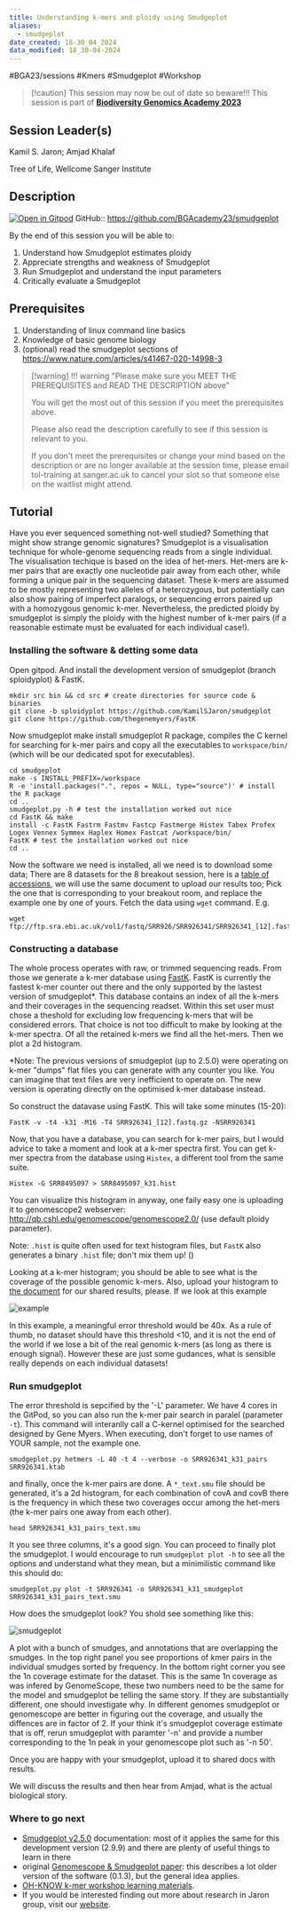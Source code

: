```yaml
---
title: Understanding k-mers and ploidy using Smudgeplot
aliases:
  - smudgeplot
date_created: 18-30_04_2024
data_modified: 18_30-04-2024
---
```


#BGA23/sessions #Kmers #Smudgeplot #Workshop


> [!caution] This session may now be out of date so beware!!!
> This session is part of [**Biodiversity Genomics Academy 2023**](https://BGA23.org)

## Session Leader(s)

Kamil S. Jaron; Amjad Khalaf

Tree of Life, Wellcome Sanger Institute

## Description
[![Open in Gitpod](https://gitpod.io/button/open-in-gitpod.svg)](https://gitpod.io/#https://github.com/BGAcademy23/smudgeplot)
GitHub:: https://github.com/BGAcademy23/smudgeplot

By the end of this session you will be able to:

1. Understand how Smudgeplot estimates ploidy
2. Appreciate strengths and weakness of Smudgeplot
3. Run Smudgeplot and understand the input parameters
4. Critically evaluate a Smudgeplot

## Prerequisites

1. Understanding of linux command line basics
2. Knowledge of basic genome biology
3. (optional) read the smudgeplot sections of <https://www.nature.com/articles/s41467-020-14998-3>

> [!warning] !!! warning "Please make sure you MEET THE PREREQUISITES and READ THE DESCRIPTION above"
> 
> You will get the most out of this session if you meet the prerequisites above.
> 
> Please also read the description carefully to see if this session is relevant to you.
> 
> If you don't meet the prerequisites or change your mind based on the description or are no longer available at the session time, please email tol-training at sanger.ac.uk to cancel your slot so that someone else on the waitlist might attend.
> 
## Tutorial


Have you ever sequenced something not-well studied? Something that might show strange genomic signatures? Smudgeplot is a visualisation technique for whole-genome sequencing reads from a single individual. The visualisation techique is based on the idea of het-mers. Het-mers are k-mer pairs that are exactly one nucleotide pair away from each other, while forming a unique pair in the sequencing dataset. These k-mers are assumed to be mostly representing two alleles of a heterozygous, but potentially can also show pairing of imperfect paralogs, or sequencing errors paired up with a homozygous genomic k-mer. Nevertheless, the predicted ploidy by smudgeplot is simply the ploidy with the highest number of k-mer pairs (if a reasonable estimate must be evaluated for each individual case!).

### Installing the software & detting some data

Open gitpod. And install the development version of smudgeplot (branch sploidyplot) & FastK. 

```
mkdir src bin && cd src # create directories for source code & binaries
git clone -b sploidyplot https://github.com/KamilSJaron/smudgeplot
git clone https://github.com/thegenemyers/FastK
```

Now smudgeplot make install smudgeplot R package, compiles the C kernel for searching for k-mer pairs and copy all the executables to `workspace/bin/` (which will be our dedicated spot for executables). 

```
cd smudgeplot
make -s INSTALL_PREFIX=/workspace
R -e 'install.packages(".", repos = NULL, type="source")' # install the R package
cd ..
smudgeplot.py -h # test the installation worked out nice
cd FastK && make
install -c FastK Fastrm Fastmv Fastcp Fastmerge Histex Tabex Profex Logex Vennex Symmex Haplex Homex Fastcat /workspace/bin/
FastK # test the installation worked out nice
cd ..
```

Now the software we need is installed, all we need is to download some data; There are 8 datasets for the 8 breakout session, here is a [table of accessions](https://docs.google.com/document/d/13SEd0cIx8BATqDtbLFHnwUwRrSfDYmVniVCqXptK6d0/edit?usp=sharing), we will use the same document to upload our results too; Pick the one that is corresponding to your breakout room, and replace the example one by one of yours. Fetch the data using `wget` command. E.g.

```
wget ftp://ftp.sra.ebi.ac.uk/vol1/fastq/SRR926/SRR926341/SRR926341_[12].fastq.gz
```

### Constructing a database

The whole process operates with raw, or trimmed sequencing reads. From those we generate a k-mer database using [FastK](https://github.com/thegenemyers/FASTK). FastK is currently the fastest k-mer counter out there and the only supported by the lastest version of smudgeplot*. This database contains an index of all the k-mers and their coverages in the sequencing readset. Within this set user must chose a theshold for excluding low frequencing k-mers that will be considered errors. That choice is not too difficult to make by looking at the k-mer spectra. Of all the retained k-mers we find all the het-mers. Then we plot a 2d histogram. 


*Note: The previous versions of smudgeplot (up to 2.5.0) were operating on k-mer "dumps" flat files you can generate with any counter you like. You can imagine that text files are very inefficient to operate on. The new version is operating directly on the optimised k-mer database instead.

So construct the datavase using FastK. This will take some minutes (15-20):

```
FastK -v -t4 -k31 -M16 -T4 SRR926341_[12].fastq.gz -NSRR926341
```

Now, that you have a database, you can search for k-mer pairs, but I would advice to take a moment and look at a k-mer spectra first. You can get k-mer spectra from the database using `Histex`, a different tool from the same suite.

```
Histex -G SRR8495097 > SRR8495097_k31.hist
```

You can visualize this histogram in anyway, one faily easy one is uploading it to genomescope2 webserver: http://qb.cshl.edu/genomescope/genomescope2.0/ (use default ploidy parameter).

Note: `.hist` is quite often used for text histogram files, but `FastK` also generates a binary `.hist` file; don't mix them up! ()

Looking at a k-mer histogram; you should be able to see what is the coverage of the possible genomic k-mers. Also, upload your histogram to [the document](https://docs.google.com/document/d/13SEd0cIx8BATqDtbLFHnwUwRrSfDYmVniVCqXptK6d0/edit?usp=sharing) for our shared results, please. If we look at this example

![example](
http://qb.cshl.edu/genomescope/genomescope2.0/user_data/QQbW8zXct8FErXPSt9Mw/linear_plot.png)

In this example, a meaningful error threshold would be 40x. As a rule of thumb, no dataset should have this threshold <10, and it is not the end of the world if we lose a bit of the real genomic k-mers (as long as there is enough signal). However these are just some gudances, what is sensible really depends on each individual datasets!

### Run smudgeplot

The error threshold is sepcified by the '-L' parameter. We have 4 cores in the GitPod, so you can also run the k-mer pair search in paralel (parameter `-t`). This command will interanlly call a C-kernel optimised for the searched designed by Gene Myers. When executing, don't forget to use names of YOUR sample, not the example one.

```
smudgeplot.py hetmers -L 40 -t 4 --verbose -o SRR926341_k31_pairs SRR926341.ktab
```

and finally, once the k-mer pairs are done. A `*_text.smu` file should be generated, it's a 2d histogram, for each combination of covA and covB there is the frequency in which these two coverages occur among the het-mers (the k-mer pairs one away from each other).

```
head SRR926341_k31_pairs_text.smu
```

It you see three columns, it's a good sign. You can proceed to finally plot the smudgeplot. I would encourage to run `smudgeplot plot -h` to see all the options and understand what they mean, but a minimilistic command like this should do:

```
smudgeplot.py plot -t SRR926341 -o SRR926341_k31_smudgeplot SRR926341_k31_pairs_text.smu
```

How does the smudgeplot look? You shold see something like this:

![smudgeplot](https://user-images.githubusercontent.com/8181573/267332563-1b9d8bc1-6241-4ebb-a92a-32d02c7c38d1.png)

A plot with a bunch of smudges, and annotations that are overlapping the smudges. In the top right panel you see proportions of kmer pairs in the individual smudges sorted by frequency. In the bottom right corner you see the 1n coverage estimate for the dataset. This is the same 1n coverage as was infered by GenomeScope, these two numbers need to be the same for the model and smudgeplot be telling the same story. If they are substantially different, one should investigate why. In different genomes smudgeplot or genomescope are better in figuring out the coverage, and usually the diffences are in factor of 2. If your think it's smudgeplot coverage estimate that is off, rerun smudgeplot with paramter '-n' and provide a number corresponding to the 1n peak in your genomescope plot such as '-n 50'.

Once you are happy with your smudgeplot, upload it to shared docs with results.

We will discuss the results and then hear from Amjad, what is the actual biological story.

### Where to go next

- [Smudgeplot v2.5.0](https://github.com/KamilSJaron/smudgeplot/wiki) documentation: most of it applies the same for this development version (2.9.9) and there are plenty of useful things to learn in there
- original [Genomescope & Smudgeplot paper](https://www.nature.com/articles/s41467-020-14998-3): this describes a lot older version of the software (0.1.3), but the general idea applies.
- [OH-KNOW k-mer workshop learning materials](https://github.com/KamilSJaron/oh-know/wiki/Characterization-of-polyploid-genomes-using-k-mer-spectra-analysis).
- If you would be interested finding out more about research in Jaron group, visit our [website](https://www.sanger.ac.uk/group/jaron-group/).


